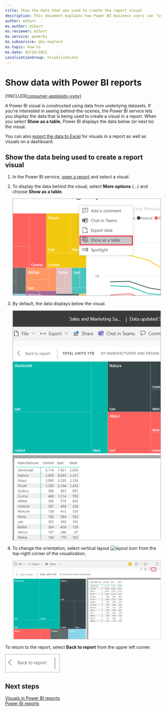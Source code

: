 ```yaml
---
title: Show the data that was used to create the report visual
description: This document explains how Power BI business users can "see" the data used to create a report visual.
author: mihart
ms.author: mihart
ms.reviewer: mihart
ms.service: powerbi
ms.subservice: pbi-explore
ms.topic: how-to
ms.date: 02/24/2022
LocalizationGroup: Visualizations
---
```

# Show data with Power BI reports

[!INCLUDE[consumer-appliesto-yyny](../includes/consumer-appliesto-yyny.md)]



A Power BI visual is constructed using data from underlying datasets. If you're interested in seeing behind-the-scenes, the Power BI service lets you *display* the data that is being used to create a visual in a report. When you select **Show as a table**, Power BI displays the data below (or next to) the visual.

You can also [export the data to Excel](end-user-export.md) for visuals in a report as well as visuals on a dashboard.   

## Show the data being used to create a report visual
1. In the Power BI service, [open a report](end-user-report-open.md) and select a visual.  
2. To display the data behind the visual, select **More options** (...) and choose **Show as a table**.
   
   ![select Show as a table from dropdown](./media/end-user-show-data/power-bi-show-data-vertical.png)
3. By default, the data displays below the visual.
   
   ![visual and data vertical display](./media/end-user-show-data/power-bi-show-data-table.png)

4. To change the orientation, select vertical layout ![layout icon](media/end-user-show-data/power-bi-vertical-icon-new.png) from the top-right corner of the visualization.
   
   ![visual and data horizontal display](./media/end-user-show-data/power-bi-show-horizontal.png)

To return to the report, select **Back to report** from the upper left corner. 

   ![Screenshot showing the link for Back to report.](./media/end-user-show-data/power-bi-back.png)

## Next steps
[Visuals in Power BI reports](../visuals/power-bi-report-visualizations.md)    
[Power BI reports](end-user-reports.md)    
